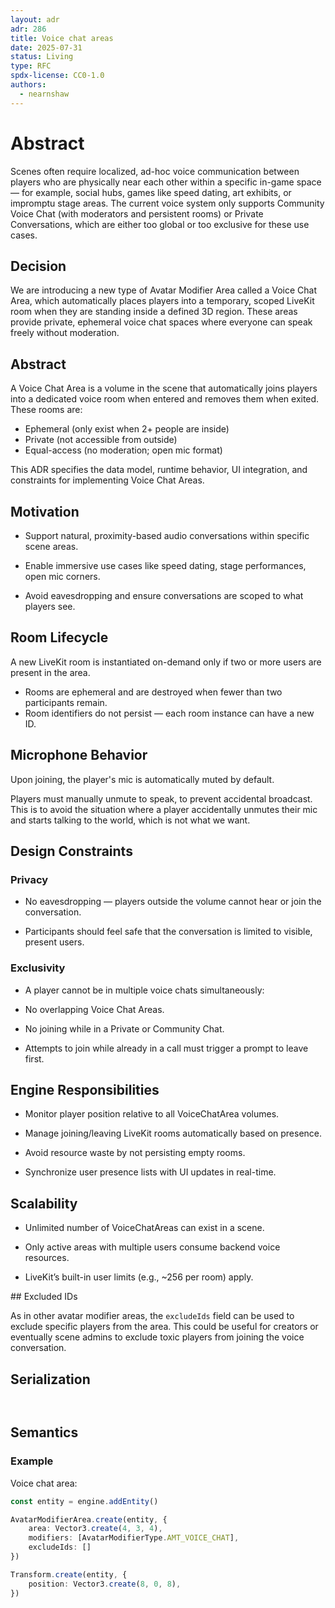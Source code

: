 ```yaml
---
layout: adr
adr: 286
title: Voice chat areas
date: 2025-07-31
status: Living
type: RFC
spdx-license: CC0-1.0
authors:
  - nearnshaw
---
```


# Abstract

Scenes often require localized, ad-hoc voice communication between players who are physically near each other within a specific in-game space — for example, social hubs, games like speed dating, art exhibits, or impromptu stage areas. The current voice system only supports Community Voice Chat (with moderators and persistent rooms) or Private Conversations, which are either too global or too exclusive for these use cases.

## Decision

We are introducing a new type of Avatar Modifier Area called a Voice Chat Area, which automatically places players into a temporary, scoped LiveKit room when they are standing inside a defined 3D region. These areas provide private, ephemeral voice chat spaces where everyone can speak freely without moderation.

## Abstract

A Voice Chat Area is a volume in the scene that automatically joins players into a dedicated voice room when entered and removes them when exited. These rooms are:

- Ephemeral (only exist when 2+ people are inside)
- Private (not accessible from outside)
- Equal-access (no moderation; open mic format)

This ADR specifies the data model, runtime behavior, UI integration, and constraints for implementing Voice Chat Areas.

## Motivation

- Support natural, proximity-based audio conversations within specific scene areas.

- Enable immersive use cases like speed dating, stage performances, open mic corners.

- Avoid eavesdropping and ensure conversations are scoped to what players see.


## Room Lifecycle

A new LiveKit room is instantiated on-demand only if two or more users are present in the area.

- Rooms are ephemeral and are destroyed when fewer than two participants remain.
- Room identifiers do not persist — each room instance can have a new ID.

## Microphone Behavior

Upon joining, the player's mic is automatically muted by default.

Players must manually unmute to speak, to prevent accidental broadcast. This is to avoid the situation where a player accidentally unmutes their mic and starts talking to the world, which is not what we want.

## Design Constraints

### Privacy

- No eavesdropping — players outside the volume cannot hear or join the conversation.

- Participants should feel safe that the conversation is limited to visible, present users.

### Exclusivity

- A player cannot be in multiple voice chats simultaneously:

- No overlapping Voice Chat Areas.

- No joining while in a Private or Community Chat.

- Attempts to join while already in a call must trigger a prompt to leave first.


## Engine Responsibilities

- Monitor player position relative to all VoiceChatArea volumes.

- Manage joining/leaving LiveKit rooms automatically based on presence.

- Avoid resource waste by not persisting empty rooms.

- Synchronize user presence lists with UI updates in real-time.


## Scalability

- Unlimited number of VoiceChatAreas can exist in a scene.

- Only active areas with multiple users consume backend voice resources.

- LiveKit’s built-in user limits (e.g., ~256 per room) apply.

## Excluded IDs

As in other avatar modifier areas, the `excludeIds` field can be used to exclude specific players from the area. This could be useful for creators or eventually scene admins to exclude toxic players from joining the voice conversation.



## Serialization

```yaml

```

```protobuf

```

## Semantics

### Example

Voice chat area:

```ts
const entity = engine.addEntity()

AvatarModifierArea.create(entity, {
	area: Vector3.create(4, 3, 4),
	modifiers: [AvatarModifierType.AMT_VOICE_CHAT],
	excludeIds: []
})

Transform.create(entity, {
	position: Vector3.create(8, 0, 8),
})
```

